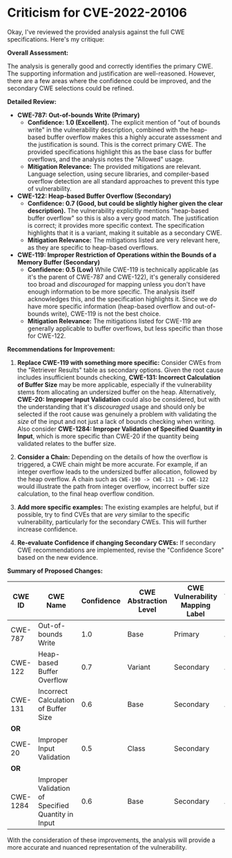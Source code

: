# Criticism for CVE-2022-20106

Okay, I've reviewed the provided analysis against the full CWE specifications. Here's my critique:

**Overall Assessment:**

The analysis is generally good and correctly identifies the primary CWE.  The supporting information and justification are well-reasoned. However, there are a few areas where the confidence could be improved, and the secondary CWE selections could be refined.

**Detailed Review:**

*   **CWE-787: Out-of-bounds Write (Primary)**
    *   **Confidence: 1.0 (Excellent).** The explicit mention of "out of bounds write" in the vulnerability description, combined with the heap-based buffer overflow makes this a highly accurate assessment and the justification is sound. This is the correct primary CWE. The provided specifications highlight this as the base class for buffer overflows, and the analysis notes the "Allowed" usage.
    *   **Mitigation Relevance:** The provided mitigations are relevant. Language selection, using secure libraries, and compiler-based overflow detection are all standard approaches to prevent this type of vulnerability.
*   **CWE-122: Heap-based Buffer Overflow (Secondary)**
    *   **Confidence: 0.7 (Good, but could be slightly higher given the clear description).** The vulnerability explicitly mentions "heap-based buffer overflow" so this is also a very good match.  The justification is correct; it provides more specific context. The specification highlights that it is a variant, making it suitable as a secondary CWE.
    *   **Mitigation Relevance:** The mitigations listed are very relevant here, as they are specific to heap-based overflows.
*   **CWE-119: Improper Restriction of Operations within the Bounds of a Memory Buffer (Secondary)**
    *   **Confidence: 0.5 (Low)** While CWE-119 is technically applicable (as it's the parent of CWE-787 and CWE-122), it's generally considered too broad and *discouraged* for mapping unless you don't have enough information to be more specific. The analysis itself acknowledges this, and the specification highlights it. Since we *do* have more specific information (heap-based overflow and out-of-bounds write), CWE-119 is not the best choice.
    *   **Mitigation Relevance:** The mitigations listed for CWE-119 are generally applicable to buffer overflows, but less specific than those for CWE-122.

**Recommendations for Improvement:**

1.  **Replace CWE-119 with something more specific:** Consider CWEs from the "Retriever Results" table as secondary options. Given the root cause includes insufficient bounds checking, **CWE-131: Incorrect Calculation of Buffer Size** may be more applicable, especially if the vulnerability stems from allocating an undersized buffer on the heap. Alternatively, **CWE-20: Improper Input Validation** could also be considered, but with the understanding that it's *discouraged* usage and should only be selected if the root cause was genuinely a problem with validating the *size* of the input and not just a lack of bounds checking when writing. Also consider **CWE-1284: Improper Validation of Specified Quantity in Input**, which is more specific than CWE-20 if the quantity being validated relates to the buffer size.

2.  **Consider a Chain:** Depending on the details of how the overflow is triggered, a CWE chain might be more accurate. For example, if an integer overflow leads to the undersized buffer allocation, followed by the heap overflow. A chain such as `CWE-190 -> CWE-131 -> CWE-122` would illustrate the path from integer overflow, incorrect buffer size calculation, to the final heap overflow condition.

3.  **Add more specific examples:** The existing examples are helpful, but if possible, try to find CVEs that are *very* similar to the specific vulnerability, particularly for the secondary CWEs. This will further increase confidence.

4.  **Re-evaluate Confidence if changing Secondary CWEs:** If secondary CWE recommendations are implemented, revise the "Confidence Score" based on the new evidence.

**Summary of Proposed Changes:**

| CWE ID | CWE Name | Confidence | CWE Abstraction Level | CWE Vulnerability Mapping Label | CWE-Vulnerability Mapping Notes |
|---|---|---|---|---|---|
| CWE-787 | Out-of-bounds Write | 1.0 | Base | Primary | Allowed |
| CWE-122 | Heap-based Buffer Overflow | 0.7 | Variant | Secondary | Allowed |
| CWE-131 | Incorrect Calculation of Buffer Size | 0.6 | Base | Secondary | Allowed |
| **OR** |  | | | | |
| CWE-20 | Improper Input Validation | 0.5 | Class | Secondary | Discouraged |
|**OR**| | | | | |
| CWE-1284 | Improper Validation of Specified Quantity in Input | 0.6 | Base | Secondary | Allowed |
With the consideration of these improvements, the analysis will provide a more accurate and nuanced representation of the vulnerability.
